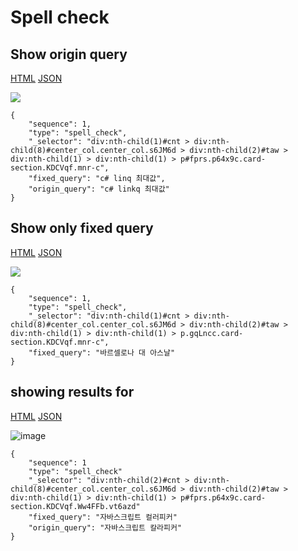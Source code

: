 # Spell check

## **Show origin query**

[HTML](https://ascentkorea-docs.github.io/mobile/features/spell\_check/sample.html) [JSON](https://ascentkorea-docs.github.io/mobile/features/spell\_check/sample.json)

![](https://lh6.googleusercontent.com/AGo18MdCYrmTuzy\_wLhAD2\_Pxkn2y6u\_CQMk1AHJEAcQedsK-yKDZXAndDHhMdvhIoH7Go1Yrt5RjgxMmFeE3cXJgLdkjlFy3CL7w5pUC\_dwNVjZXtvBEchBEryuzWez7iMAl\_w)

```
{
    "sequence": 1,
    "type": "spell_check",
    "_selector": "div:nth-child(1)#cnt > div:nth-child(8)#center_col.center_col.s6JM6d > div:nth-child(2)#taw > div:nth-child(1) > div:nth-child(1) > p#fprs.p64x9c.card-section.KDCVqf.mnr-c",
    "fixed_query": "c# linq 최대값",
    "origin_query": "c# linkq 최대값"
}
```

## **Show only fixed query**

[HTML](https://ascentkorea-docs.github.io/mobile/features/spell\_check/sample2.html) [JSON](https://ascentkorea-docs.github.io/mobile/features/spell\_check/sample2.json)

![](https://lh6.googleusercontent.com/pSKnWIolg5NvOqoSEELImRHn3jl-SSjQmpPG1vccVl287atFld\_vJwhQS9do8djk7mTcWugAwCOoqeSNjd63QP7B\_o8SQWBsNe74pVA5CxDp0vOcqmfDnQIM0UkFqvxoE-dE1M0)

```
{
    "sequence": 1,
    "type": "spell_check",
    "_selector": "div:nth-child(1)#cnt > div:nth-child(8)#center_col.center_col.s6JM6d > div:nth-child(2)#taw > div:nth-child(1) > div:nth-child(1) > p.gqLncc.card-section.KDCVqf.mnr-c",
    "fixed_query": "바르셀로나 대 아스날"
}
```

## **showing results for**

[HTML](https://ascentkorea-docs.github.io/mobile/features/spell\_check/sample3.html) [JSON](https://ascentkorea-docs.github.io/mobile/features/spell\_check/sample3.json)

![image](https://github.com/ascentkorea-docs/serp-api-docs/assets/111344654/0554dcf2-4c47-411f-9f50-0d4cb37f7a93)

```
{
    "sequence": 1
    "type": "spell_check"
    "_selector": "div:nth-child(2)#cnt > div:nth-child(8)#center_col.center_col.s6JM6d > div:nth-child(2)#taw > div:nth-child(1) > div:nth-child(1) > p#fprs.p64x9c.card-section.KDCVqf.Ww4FFb.vt6azd"
    "fixed_query": "자바스크립트 컬러피커"
    "origin_query": "자바스크립트 칼라피커"
}
```
